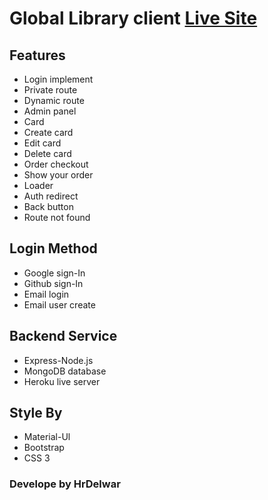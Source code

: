 # Global Library client [Live Site](https://hr-global-library.netlify.app/)

## Features 
* Login implement
* Private route
* Dynamic route
* Admin panel
* Card
* Create card
* Edit card
* Delete card
* Order checkout
* Show your order
* Loader
* Auth redirect
* Back button
* Route not found

## Login Method
* Google sign-In
* Github sign-In
* Email login
* Email user create 

## Backend Service
* Express-Node.js
* MongoDB database
* Heroku live server

## Style By
* Material-Ul
* Bootstrap
* CSS 3

### Develope by HrDelwar